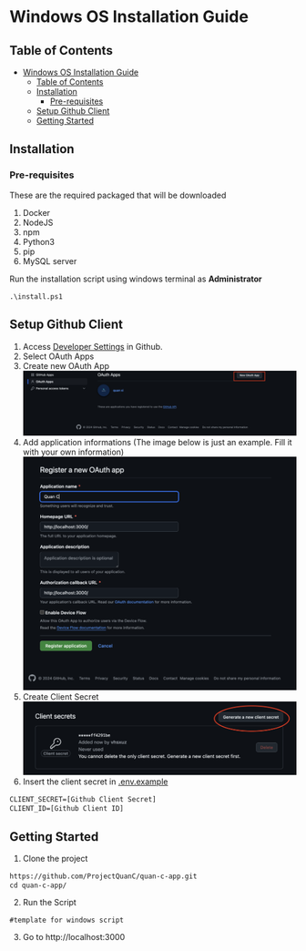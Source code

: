 # Windows OS Installation Guide

## Table of Contents

- [Windows OS Installation Guide](#windows-os-installation-guide)
    - [Table of Contents](#table-of-contents)
    - [Installation](#installation)
        - [Pre-requisites](#pre-requisites)
    - [Setup Github Client](#setup-github-client)
    - [Getting Started](#getting-started)

## Installation
### Pre-requisites
These are the required packaged that will be downloaded
1. Docker
2. NodeJS
3. npm
4. Python3
5. pip
6. MySQL server

Run the installation script using windows terminal as <b>Administrator</b>
```
.\install.ps1
```

## Setup Github Client
1. Access [Developer Settings](https://github.com/settings/developers) in Github.
2. Select OAuth Apps
3. Create new OAuth App
![QuanCBanner](../image/oauth-1.png)
4. Add application informations (The image below is just an example. Fill it with your own information)
![QuanCBanner](../image/oauth-2.png)
5. Create Client Secret
![QuanCBanner](../image/oauth-3.png)
6. Insert the client secret in [.env.example](../server/.env.example)
```
CLIENT_SECRET=[Github Client Secret]
CLIENT_ID=[Github Client ID]
```

## Getting Started
1. Clone the project
```
https://github.com/ProjectQuanC/quan-c-app.git
cd quan-c-app/
```
2. Run the Script
```
#template for windows script
```

3. Go to http://localhost:3000